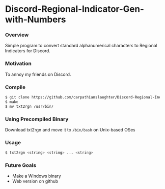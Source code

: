 # Discord-Regional-Indicator-Gen-with-Numbers #

### Overview ###
Simple program to convert standard alphanumerical characters to Regional Indicators for Discord.

### Motivation ###
To annoy my friends on Discord.

### Compile ###
```bash
$ git clone https://github.com/carpathianslaughter/Discord-Regional-Indicator-Gen-with-Numbers.git
$ make
$ mv txt2rgn /usr/bin/
```

### Using Precompiled Binary ###
Download txt2rgn and move it to `/bin/bash` on Unix-based OSes

### Usage ###
```bash
$ txt2rgn <string> <string> ... <string>
```

### Future Goals ###
* Make a Windows binary
* Web version on github
